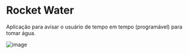 # Rocket Water

Aplicação para avisar o usuário de tempo em tempo (programável) para tomar água.

![image](https://user-images.githubusercontent.com/57970226/118005226-94b2c000-b320-11eb-9239-307cb7c4bc6d.png)
